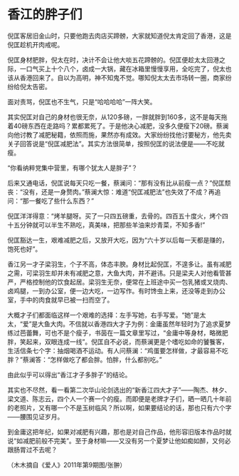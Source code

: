 # 香江的胖子们

倪匡客居旧金山时，只要他跑去肉店买蹄髈，大家就知道倪太肯定回了香港，这是倪匡趁机开肉戒呢。 

倪匡身材肥胖，倪太在时，决计不会让他大啖五花蹄髈的。倪匡便趁太太回港之际，一口气买上十个八个，卤成一大锅，藏在冰箱里慢慢享用，全吃完了，倪太也该从香港回来了。自以为高明，神不知鬼不觉。哪知倪太太去市场转一圈，商家纷纷给倪太告密。 

面对责骂，倪匡也不生气，只是“哈哈哈哈”一阵大笑。 

其实倪匡对自己的身材也很无奈，从120多磅，一胖就胖到160多，这不是每天拖着40磅东西在走路吗？累都累死了。于是他决心减肥，没多久便瘦下20磅。蔡澜向他讨教了减肥秘籍，依照而施，果然亦有成效。大家纷纷找他讨要秘方，他先卖关子回答说是“倪匡减肥法”。其实方法很简单，按照倪匡的说法便是——不吃就瘦。 

“你看纳粹党集中营里，有哪个犹太人是胖子”？ 

后来又通电话，倪匡说每天只吃一餐，蔡澜问：“那有没有比从前瘦一点？”倪匡颓丧：“没有，还是一身赘肉。”蔡澜大惊：难道“倪匡减肥法”也失效了不成？再追问：“那一餐吃了些什么东西？” 

倪匡洋洋得意：“烤羊腿呀。买了一只四五磅重，去骨的。四百五十度火，烤个四十五分钟就可以半生不熟吃，真美味，把那些羊油来炒青菜，不知多香!” 

倪匡豁达一生，艰难减肥之后，又放开大吃，因为“六十岁以后每一天都是赚的，饱死也好”。 

香江另一才子梁羽生，个子不高，体态丰腴。身材比起倪匡，不遑多让。虽有减肥之需，可梁羽生却并未有减肥之意，大鱼大肉，并不避讳。只是梁夫人对他看管甚严，严格控制他的饮食起居。梁羽生无奈，便常在上班途中买一包乳猪或叉烧肉、卤鸡腿，一到办公室，便一边大吃，一边写作。有时馋虫上来，还没等走到办公室，手中的肉食就早已被一扫而空了。 

大概才子们都面临这样一个艰难的选择：左手写她，右手写爱。“她”是太太，“爱”是大鱼大肉。不信就以香港四大才子为例：金庸虽然年轻时为了追求夏梦练过芭蕾舞，可也不是个瘦子，书茵在一篇文章里写过，“金庸中等身材，略微肥胖，笑起来，双眼连成一线”。倪匡自不必说，而蔡澜更是个嗜吃如命的饕餮客，生活信条七个字：抽烟喝酒不运动。有人问蔡澜：“鸡蛋要怎样做，才最容易不吃胖？”蔡澜答：“怎样做吃了都会胖。怕胖，什么都别吃。” 

由此似乎可以得出“香江才子多胖子”的结论。 

其实也不尽然，看一看第二次华山论剑选出的“新香江四大才子”——陶杰、林夕、梁文道、陈志云，四个人一个赛一个的瘦。而即便是老牌才子们，晒一晒几十年前的老照片，又有哪一个不是玉树临风？所以啊，如果要结论的话，那也只有六个字——腰围见证岁月。 

到金庸这把年纪，如果对减肥有兴趣，那也是对自己作品，他形容旧版本作品时就说“如减肥前般不完美”。至于身材嘛——又没有另一个夏梦让他如痴如醉，又何必跟肠胃过不去呢？ 

（木木摘自《爱人》2011年第9期图/张翀）